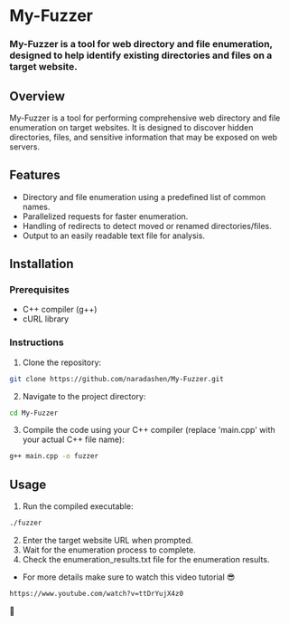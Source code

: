 # My-Fuzzer
### My-Fuzzer is a tool for web directory and file enumeration, designed to help identify existing directories and files on a target website.

## Overview
My-Fuzzer is a tool for performing comprehensive web directory and file enumeration on target websites. It is designed to discover hidden directories, files, and sensitive information that may be exposed on web servers.

## Features
- Directory and file enumeration using a predefined list of common names.
- Parallelized requests for faster enumeration.
- Handling of redirects to detect moved or renamed directories/files.
- Output to an easily readable text file for analysis.

## Installation
### Prerequisites
- C++ compiler (g++)
- cURL library

### Instructions
1. Clone the repository:
```bash
git clone https://github.com/naradashen/My-Fuzzer.git
```
2. Navigate to the project directory:
```bash
cd My-Fuzzer
```
3. Compile the code using your C++ compiler (replace 'main.cpp' with your actual C++ file name):
```bash
g++ main.cpp -o fuzzer
```

## Usage
1. Run the compiled executable:
```bash
./fuzzer
```
2. Enter the target website URL when prompted.
3. Wait for the enumeration process to complete.
4. Check the enumeration_results.txt file for the enumeration results.

- For more details make sure to watch this video tutorial 😎
```bash
https://www.youtube.com/watch?v=ttDrYujX4z0
```
🖖
